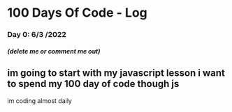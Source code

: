 # 100 Days Of Code - Log

### Day 0: 6/3 /2022
##### (delete me or comment me out)
## im going to start with my javascript lesson i want to spend my 100 day of code though js
 im coding almost daily 
